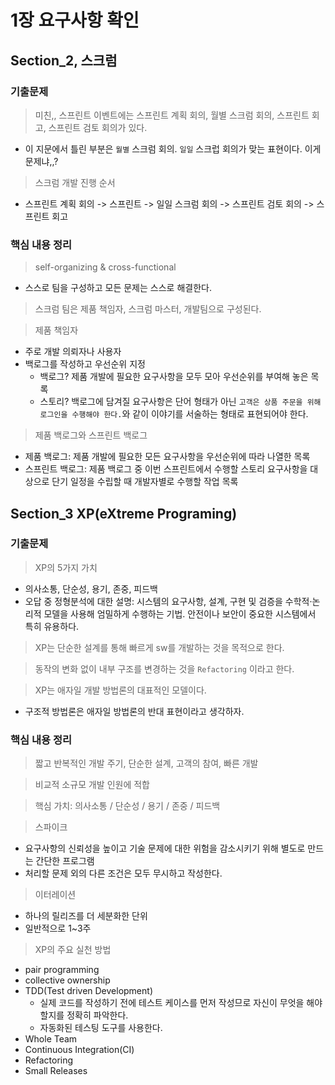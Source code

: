 # 1장 요구사항 확인

## Section_2, 스크럼

### 기출문제

> 미친,, 스프린트 이벤트에는 스프린트 계획 회의, 월별 스크럼 회의, 스프린트 회고, 스프린트 검토 회의가 있다. 
- 이 지문에서 틀린 부분은 `월별` 스크럼 회의. `일일` 스크럽 회의가 맞는 표현이다. 이게 문제냐,,?
> 스크럼 개발 진행 순서
- 스프린트 계획 회의 -> 스프린트 -> 일일 스크럼 회의 -> 스프린트 검토 회의 -> 스프린트 회고

### 핵심 내용 정리

> self-organizing & cross-functional
- 스스로 팀을 구성하고 모든 문제는 스스로 해결한다. 

> 스크럼 팀은 제품 책임자, 스크럼 마스터, 개발팀으로 구성된다. 

> 제품 책임자
- 주로 개발 의뢰자나 사용자
- 백로그를 작성하고 우선순위 지정
  - 백로그? 제품 개발에 필요한 요구사항을 모두 모아 우선순위를 부여해 놓은 목록
  - 스토리? 백로그에 담겨질 요구사항은 단어 형태가 아닌 `고객은 상품 주문을 위해 로그인을 수행해야 한다.`와 같이 이야기를 서술하는 형태로 표현되어야 한다. 

> 제품 백로그와 스프린트 백로그
- 제품 백로그: 제품 개발에 필요한 모든 요구사항을 우선순위에 따라 나열한 목록
- 스프린트 백로그: 제품 백로그 중 이번 스프린트에서 수행할 스토리 요구사항을 대상으로 단기 일정을 수립할 때 개발자별로 수행할 작업 목록

## Section_3 XP(eXtreme Programing)

### 기출문제

> XP의 5가지 가치
- 의사소통, 단순성, 용기, 존중, 피드백
- 오답 중 정형분석에 대한 설명: 시스템의 요구사항, 설계, 구현 및 검증을 수학적·논리적 모델을 사용해 엄밀하게 수행하는 기법. 안전이나 보안이 중요한 시스템에서 특히 유용하다. 

> XP는 단순한 설계를 통해 빠르게 sw를 개발하는 것을 목적으로 한다. 

> 동작의 변화 없이 내부 구조를 변경하는 것을 `Refactoring` 이라고 한다. 

> XP는 애자일 개발 방법론의 대표적인 모델이다. 
- 구조적 방법론은 애자일 방법론의 반대 표현이라고 생각하자. 

### 핵심 내용 정리

> 짧고 반복적인 개발 주기, 단순한 설계, 고객의 참여, 빠른 개발

> 비교적 소규모 개발 인원에 적합

> 핵심 가치: 의사소통 / 단순성 / 용기 / 존중 / 피드백

> 스파이크
- 요구사항의 신뢰성을 높이고 기술 문제에 대한 위험을 감소시키기 위해 별도로 만드는 간단한 프로그램
- 처리할 문제 외의 다른 조건은 모두 무시하고 작성한다.

> 이터레이션
- 하나의 릴리즈를 더 세분화한 단위
- 일반적으로 1~3주 

> XP의 주요 실천 방법
- pair programming 
- collective ownership
- TDD(Test driven Development)
  - 실제 코드를 작성하기 전에 테스트 케이스를 먼저 작성므로 자신이 무엇을 해야할지를 정확히 파악한다.
  - 자동화된 테스팅 도구를 사용한다. 
- Whole Team
- Continuous Integration(CI)
- Refactoring
- Small Releases
